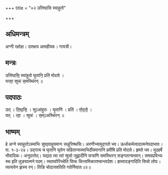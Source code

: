+++
title = "०२ उत्तिष्ठसि स्वाहुतो"

+++
## अधिमन्त्रम्
अग्नी रक्षोहा। उरुक्षय आमहीयवः। गायत्री।

## मन्त्रः
उत्ति॑ष्ठसि॒ स्वा॑हुतो घृ॒तानि॒ प्रति॑ मोदसे ।  
यत्त्वा॒ स्रुचः॑ स॒मस्थि॑रन् ॥

## पदपाठः
उत् । ति॒ष्ठ॒सि॒ । सुऽआ॑हुतः । घृ॒तानि॑ । प्रति॑ । मो॒द॒से॒ ।  
यत् । त्वा॒ । स्रुचः॑ । स॒म्ऽअस्थि॑रन् ॥

## भाष्यम्
हे अग्ने स्वाहुतोऽस्माभिः सुष्ठ्वाहूयमानः सन्नुत्तिष्थसि। अरणीभ्यामुद्गतो भव। ऊर्ध्वकर्मत्वादात्मनेपदाभावः। पा. १-३-२४। उद्गत्य च घृतानि घृतेन सहितान्यस्माभिर्दीयमानानि हवींषि प्रति मोदसे। हृष्तो भव। मुदहर्षे भौवादिकः। अनुदात्तेत्। यद्यदा त्वा त्वां स्रुचो जुह्वादीनि पात्राणि समस्थिरन् सङ्गतान्यभवन्। समवप्रविभ्यः स्थ इति लुङ्यात्मने पदम्। स्थाघ्वोरिच्चेति सिचः कित्त्वमिकारश्चान्तादेशः। ह्रस्वादङ्गादिति सिचो लोपः। व्यत्ययेन झस्य रन्। तिङि चोदात्तवतिति गतेर्निघातः॥२॥